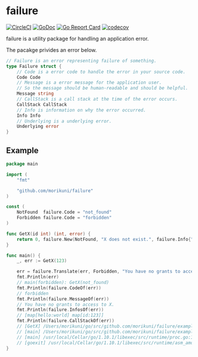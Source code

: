 # failure

[![CircleCI](https://circleci.com/gh/morikuni/failure/tree/master.svg?style=shield)](https://circleci.com/gh/morikuni/failure/tree/master)
[![GoDoc](https://godoc.org/github.com/morikuni/failure?status.svg)](https://godoc.org/github.com/morikuni/failure)
[![Go Report Card](https://goreportcard.com/badge/github.com/morikuni/failure)](https://goreportcard.com/report/github.com/morikuni/failure)
[![codecov](https://codecov.io/gh/morikuni/failure/branch/master/graph/badge.svg)](https://codecov.io/gh/morikuni/failure)

failure is a utility package for handling an application error.

The pacakge privides an error below.

```go
// Failure is an error representing failure of something.
type Failure struct {
	// Code is a error code to handle the error in your source code.
	Code Code
	// Message is a error message for the application user.
	// So the message should be human-readable and should be helpful.
	Message string
	// CallStack is a call stack at the time of the error occurs.
	CallStack CallStack
	// Info is information on why the error occurred.
	Info Info
	// Underlying is a underlying error.
	Underlying error
}
```

## Example

```go
package main

import (
	"fmt"

	"github.com/morikuni/failure"
)

const (
	NotFound  failure.Code = "not_found"
	Forbidden failure.Code = "forbidden"
)

func GetX(id int) (int, error) {
	return 0, failure.New(NotFound, "X does not exist.", failure.Info{"id": id})
}

func main() {
	_, err := GetX(123)

	err = failure.Translate(err, Forbidden, "You have no grants to access to X.", failure.Info{"hello": "world"})
	fmt.Println(err)
	// main(forbidden): GetX(not_found)
	fmt.Println(failure.CodeOf(err))
	// forbidden
	fmt.Println(failure.MessageOf(err))
	// You have no grants to access to X.
	fmt.Println(failure.InfosOf(err))
	// [map[hello:world] map[id:123]]
	fmt.Println(failure.CallStackOf(err))
	// [GetX] /Users/morikuni/go/src/github.com/morikuni/failure/example/main.go:15
	// [main] /Users/morikuni/go/src/github.com/morikuni/failure/example/main.go:19
	// [main] /usr/local/Cellar/go/1.10.1/libexec/src/runtime/proc.go:198
	// [goexit] /usr/local/Cellar/go/1.10.1/libexec/src/runtime/asm_amd64.s:2361
}
```
